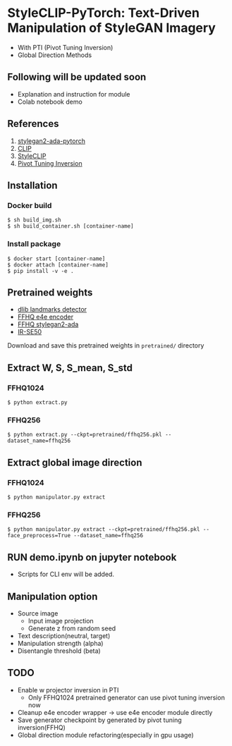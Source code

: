 # StyleCLIP-PyTorch: Text-Driven Manipulation of StyleGAN Imagery 
- With PTI (Pivot Tuning Inversion)
- Global Direction Methods

## Following will be updated soon
- Explanation and instruction for module
- Colab notebook demo

## References
1. [stylegan2-ada-pytorch](https://github.com/NVlabs/stylegan2-ada-pytorch)
2. [CLIP](https://github.com/openai/CLIP.git)
3. [StyleCLIP](https://github.com/orpatashnik/StyleCLIP)
4. [Pivot Tuning Inversion](https://github.com/danielroich/PTI)

## Installation
### Docker build
`$ sh build_img.sh`  
`$ sh build_container.sh [container-name]`  

### Install package
`$ docker start [container-name]`  
`$ docker attach [container-name]`  
`$ pip install -v -e .`  

## Pretrained weights
- [dlib landmarks detector](https://drive.google.com/file/d/1HKmjg6iXsWr4aFPuU0gBXPGR83wqMzq7/view?usp=sharing) 
- [FFHQ e4e encoder](https://drive.google.com/file/d/1ALC5CLA89Ouw40TwvxcwebhzWXM5YSCm/view?usp=sharing)
- [FFHQ stylegan2-ada](https://nvlabs-fi-cdn.nvidia.com/stylegan2-ada-pytorch/pretrained/ffhq.pkl) 
- [IR-SE50](https://drive.google.com/file/d/1KW7bjndL3QG3sxBbZxreGHigcCCpsDgn/view?usp=sharing)

Download and save this pretrained weights in `pretrained/` directory

## Extract W, S, S_mean, S_std
### FFHQ1024
`$ python extract.py`  
### FFHQ256
`$ python extract.py --ckpt=pretrained/ffhq256.pkl --dataset_name=ffhq256`  

## Extract global image direction
### FFHQ1024
`$ python manipulator.py extract`  
### FFHQ256
`$ python manipulator.py extract --ckpt=pretrained/ffhq256.pkl --face_preprocess=True --dataset_name=ffhq256`  

## RUN demo.ipynb on jupyter notebook
- Scripts for CLI env will be added.

## Manipulation option
- Source image
    - Input image projection
    - Generate z from random seed
- Text description(neutral, target)
- Manipulation strength (alpha)
- Disentangle threshold (beta) 

## TODO
- Enable w projector inversion in PTI
    - Only FFHQ1024 pretrained generator can use pivot tuning inversion now
- Cleanup e4e encoder wrapper -> use e4e encoder module directly
- Save generator checkpoint by generated by pivot tuning inversion(FFHQ)
- Global direction module refactoring(especially in gpu usage)
